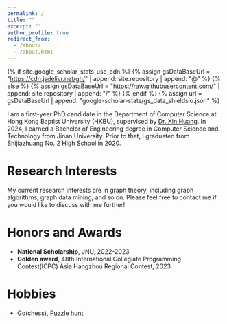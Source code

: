 ```yaml
---
permalink: /
title: ""
excerpt: ""
author_profile: true
redirect_from: 
  - /about/
  - /about.html
---
```


{% if site.google_scholar_stats_use_cdn %}
{% assign gsDataBaseUrl = "https://cdn.jsdelivr.net/gh/" | append: site.repository | append: "@" %}
{% else %}
{% assign gsDataBaseUrl = "https://raw.githubusercontent.com/" | append: site.repository | append: "/" %}
{% endif %}
{% assign url = gsDataBaseUrl | append: "google-scholar-stats/gs_data_shieldsio.json" %}

<span class='anchor' id='about-me'></span>

I am a first-year PhD candidate in the Department of Computer Science at Hong Kong Baptist University (HKBU), supervised by [Dr. Xin Huang](https://www.comp.hkbu.edu.hk/~xinhuang/index.html). In 2024, I earned a Bachelor of Engineering degree in Computer Science and Technology from Jinan University. Prior to that, I graduated from Shijiazhuang No. 2 High School in 2020.

  



# Research Interests

 My current research interests are in graph theory, including graph algorithms, graph data mining, and so on. Please feel free to contact me if you would like to discuss with me further!




# Honors and Awards
 
* **National Scholarship**, JNU, 2022-2023
* **Golden award**, 48th International Collegiate Programming Contest(ICPC) Asia Hangzhou Regional Contest, 2023


# Hobbies
* Go(chess), [Puzzle hunt](https://en.wikipedia.org/wiki/Puzzle_hunt)

